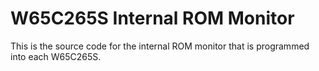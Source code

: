 # W65C265S Internal ROM Monitor
 This is the source code for the internal ROM monitor that is programmed into each W65C265S.
